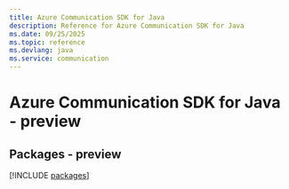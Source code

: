 ```yaml
---
title: Azure Communication SDK for Java
description: Reference for Azure Communication SDK for Java
ms.date: 09/25/2025
ms.topic: reference
ms.devlang: java
ms.service: communication
---
```

# Azure Communication SDK for Java - preview
## Packages - preview
[!INCLUDE [packages](communication-index.md)]